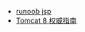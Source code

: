 * [runoob jsp](http://www.runoob.com/jsp/jsp-actions.html)
* [Tomcat 8 权威指南](http://wiki.jikexueyuan.com/project/tomcat/)
